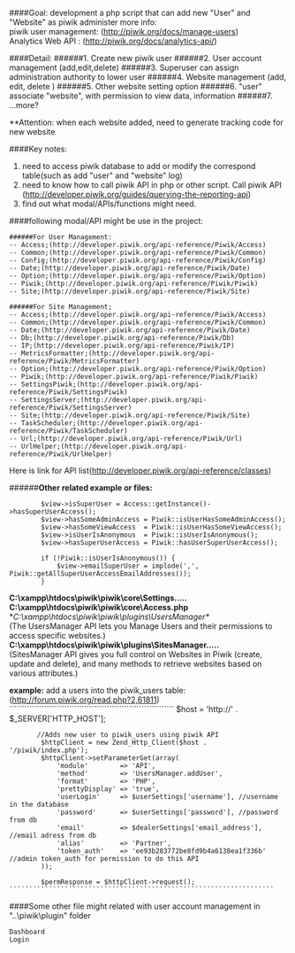 
####Goal: development a php script that can add new "User" and "Website" as piwik administer
more info:  
	piwik user management: (http://piwik.org/docs/manage-users)   
	Analytics Web API :    (http://piwik.org/docs/analytics-api/)  

####Detail:
######1. Create new piwik user
######2. User account management (add,edit,delete)
######3. Superuser can assign administration authority to lower user
######4. Website management (add, edit, delete ) 
######5.	Other website setting option
######6. "user" associate "website", with permission to view data, information
######7.  ...more?

**Attention: when each website added, need to generate tracking code for new website


####Key notes:
1. need to access piwik database to add or modify the correspond table(such as add "user" and "website" log)  
2. need to know how to call piwik API in php or other script.
Call piwik API (http://developer.piwik.org/guides/querying-the-reporting-api)  
3. find out what modal/APIs/functions might need.   

####following modal/API might be use in the project:

	######For User Management:	
	-- Access;(http://developer.piwik.org/api-reference/Piwik/Access)  
	-- Common;(http://developer.piwik.org/api-reference/Piwik/Common)  
	-- Config;(http://developer.piwik.org/api-reference/Piwik/Config)  
	-- Date;(http://developer.piwik.org/api-reference/Piwik/Date)  
	-- Option;(http://developer.piwik.org/api-reference/Piwik/Option)  
	-- Piwik;(http://developer.piwik.org/api-reference/Piwik/Piwik)  
	-- Site;(http://developer.piwik.org/api-reference/Piwik/Site)  
	
	######For Site Management;
	-- Access;(http://developer.piwik.org/api-reference/Piwik/Access)  
	-- Common;(http://developer.piwik.org/api-reference/Piwik/Common)  
	-- Date;(http://developer.piwik.org/api-reference/Piwik/Date)  
	-- Db;(http://developer.piwik.org/api-reference/Piwik/Db)  
	-- IP;(http://developer.piwik.org/api-reference/Piwik/IP)  
	-- MetricsFormatter;(http://developer.piwik.org/api-reference/Piwik/MetricsFormatter)  
	-- Option;(http://developer.piwik.org/api-reference/Piwik/Option)  
	-- Piwik;(http://developer.piwik.org/api-reference/Piwik/Piwik)  
	-- SettingsPiwik;(http://developer.piwik.org/api-reference/Piwik/SettingsPiwik)  
	-- SettingsServer;(http://developer.piwik.org/api-reference/Piwik/SettingsServer)  
	-- Site;(http://developer.piwik.org/api-reference/Piwik/Site)  
	-- TaskScheduler;(http://developer.piwik.org/api-reference/Piwik/TaskScheduler)  
	-- Url;(http://developer.piwik.org/api-reference/Piwik/Url)  
	-- UrlHelper;(http://developer.piwik.org/api-reference/Piwik/UrlHelper)  

Here is link for API list(http://developer.piwik.org/api-reference/classes)

######**Other related example or files:**
````````````````````````````````````		
        $view->isSuperUser = Access::getInstance()->hasSuperUserAccess();
        $view->hasSomeAdminAccess = Piwik::isUserHasSomeAdminAccess();
        $view->hasSomeViewAccess  = Piwik::isUserHasSomeViewAccess();
        $view->isUserIsAnonymous  = Piwik::isUserIsAnonymous();
        $view->hasSuperUserAccess = Piwik::hasUserSuperUserAccess();
		
		if (!Piwik::isUserIsAnonymous()) {
            $view->emailSuperUser = implode(',', Piwik::getAllSuperUserAccessEmailAddresses());
        }
```````````````````````````````````````````````````		
		
**C:\xampp\htdocs\piwik\piwik\core\Settings\.....**  
**C:\xampp\htdocs\piwik\piwik\core\Access.php**  
**C:\xampp\htdocs\piwik\piwik\plugins\UsersManager\**  
		(The UsersManager API lets you Manage Users and their permissions to access specific websites.)  
**C:\xampp\htdocs\piwik\piwik\plugins\SitesManager\.....**  
		(SitesManager API gives you full control on Websites in Piwik (create, update and delete), and many methods to retrieve websites based on various attributes.)
	
	
**example:** add a users into the piwik_users table: (http://forum.piwik.org/read.php?2,61811)
	``````````````````````````````````````````````````````````````````
           $host = 'http://' . $_SERVER['HTTP_HOST'];

           //Adds new user to piwik_users using piwik API
            $httpClient = new Zend_Http_Client($host . '/piwik/index.php');
            $httpClient->setParameterGet(array(
                'module'        => 'API',
                'method'        => 'UsersManager.addUser',
                'format'        => 'PHP',
                'prettyDisplay' => 'true',
                'userLogin'     => $userSettings['username'], //username in the database
                'password'      => $userSettings['password'], //password from db
                'email'         => $dealerSettings['email_address'], //email adress from db
                'alias'         => 'Partner',
                'token_auth'    => 'ee93b283772be8fd9b4a6138ea1f336b' //admin token_auth for permission to do this API
            ));

            $permResponse = $httpClient->request();	
	```````````````````````````````````````````````````````````````````

	

####Some other file might related with user account management in "..\piwik\plugin" folder

	Dashboard 
	Login 



